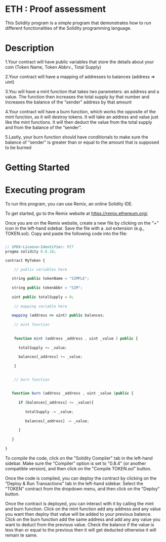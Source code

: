 
# ETH : Proof assessment

This Solidity program is a simple program that demonstrates how to run different functionalities of the Solidity programming language.

# Description

1.Your contract will have public variables that store the details about your coin (Token Name, Token Abbrv., Total Supply)

2.Your contract will have a mapping of addresses to balances (address => uint)

3.You will have a mint function that takes two parameters: an address and a value. The function then increases the total supply by that number and increases the balance of the “sender” address by that amount

4.Your contract will have a burn function, which works the opposite of the mint function, as it will destroy tokens. It will take an address and value just like the mint functions. It will then deduct the value from the total supply and from the balance of the “sender”.

5.Lastly, your burn function should have conditionals to make sure the balance of "sender" is greater than or equal to the amount that is supposed to be burned

# Getting Started

# Executing program

To run this program, you can use Remix, an online Solidity IDE.

To get started, go to the Remix website at https://remix.ethereum.org/.

Once you are on the Remix website, create a new file by clicking on the "+" icon in the left-hand sidebar. Save the file with a .sol extension (e.g., TOKEN.sol). Copy and paste the following code into the file:

```javascript

// SPDX-License-Identifier: MIT
pragma solidity 0.8.18;

contract MyToken {

    // public variables here
    
   string public tokenName = "SIMPLE";
   
   string public tokenAbbr = "SIM";
   
   uint public totalSupply = 0;
   
    // mapping variable here
    
   mapping (address => uint) public balances;
   
    // mint function
    
    
    function mint (address _address , uint _value ) public {
    
      totalSupply += _value;
      
      balances[_address] += _value;
      
    }
    

    // burn function
    
    
   function burn (address _address , uint _value )public {
   
      if (balances[_address] >= _value){
      
         totalSupply -= _value;
         
         balances[_address] -= _value;
         
      } 
      
   }
   
}
```

To compile the code, click on the "Solidity Compiler" tab in the left-hand sidebar. Make sure the "Compiler" option is set to "0.8.4" (or another compatible version), and then click on the "Compile TOKEN.sol" button.


Once the code is compiled, you can deploy the contract by clicking on the "Deploy & Run Transactions" tab in the left-hand sidebar. Select the "TOKEN" contract from the dropdown menu, and then click on the "Deploy" button.


Once the contract is deployed, you can interact with it by calling the mint and burn function. Click on the mint function add any address and any value you want then deploy that value will be added to your previous balance. Click on the burn function add the same address and add any any value you want to deduct from the previous value. Check the balance if the value is less than or equal to the previous then it will get deducted otherwise it will remain te same.

